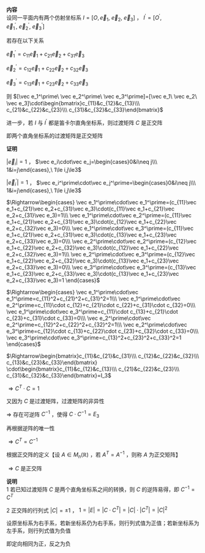 **内容**  
设同一平面内有两个仿射坐标系 $I=[O,\vec e_1,\ \vec e_2,\ \vec e_3]$ ， $I^\prime=[O^\prime,\vec e_1^\prime,\ \vec e_2^\prime,\ \vec e_3^\prime]$  
  
若存在以下关系  
  
$\vec e_1^\prime=c_{11}\vec e_1+c_{21}\vec e_2+c_{31}\vec e_3$  
  
$\vec e_2^\prime=c_{12}\vec e_1+c_{22}\vec e_2+c_{32}\vec e_3$  
  
$\vec e_3^\prime=c_{13}\vec e_1+c_{23}\vec e_2+c_{33}\vec e_3$  
  
则 $[\vec e_1^\prime\ \vec e_2^\prime\ \vec e_3^\prime]=[\vec e_1\ \vec e_2\ \vec e_3]\cdot\begin{bmatrix}c_{11}&c_{12}&c_{13}\\\ c_{21}&c_{22}&c_{23}\\\ c_{31}&c_{32}&c_{33}\end{bmatrix}$  
  
进一步，若 $I$ 与 $I^\prime$ 都是笛卡尔直角坐标系，则过渡矩阵 $C$ 是正交阵  
  
即两个直角坐标系的过渡矩阵是正交矩阵  
  
**证明**  
  
$|\vec e_i|=1$ ， $\vec e_i\cdot\vec e_j=\begin{cases}0&i\neq j\\\ 1&i=j\end{cases},\ 1\le i,j\le3$  
  
$|\vec e_i^\prime|=1$ ， $\vec e_i^\prime\cdot\vec e_j^\prime=\begin{cases}0&i\neq j\\\ 1&i=j\end{cases},\ 1\le i,j\le3$  
  
$\Rightarrow\begin{cases}  
\vec e_1^\prime\cdot\vec e_1^\prime=(c_{11}\vec e_1+c_{21}\vec e_2+c_{31}\vec e_3)\cdot(c_{11}\vec e_1+c_{21}\vec e_2+c_{31}\vec e_3)=1\\\  
\vec e_1^\prime\cdot\vec e_2^\prime=(c_{11}\vec e_1+c_{21}\vec e_2+c_{31}\vec e_3)\cdot(c_{12}\vec e_1+c_{22}\vec e_2+c_{32}\vec e_3)=0\\\  
\vec e_1^\prime\cdot\vec e_3^\prime=(c_{11}\vec e_1+c_{21}\vec e_2+c_{31}\vec e_3)\cdot(c_{13}\vec e_1+c_{23}\vec e_2+c_{33}\vec e_3)=0\\\  
\vec e_2^\prime\cdot\vec e_2^\prime=(c_{12}\vec e_1+c_{22}\vec e_2+c_{32}\vec e_3)\cdot(c_{12}\vec e_1+c_{22}\vec e_2+c_{32}\vec e_3)=1\\\  
\vec e_2^\prime\cdot\vec e_3^\prime=(c_{12}\vec e_1+c_{22}\vec e_2+c_{32}\vec e_3)\cdot(c_{13}\vec e_1+c_{23}\vec e_2+c_{33}\vec e_3)=0\\\  
\vec e_3^\prime\cdot\vec e_3^\prime=(c_{13}\vec e_1+c_{23}\vec e_2+c_{33}\vec e_3)\cdot(c_{13}\vec e_1+c_{23}\vec e_2+c_{33}\vec e_3)=1  
\end{cases}$  
  
$\Rightarrow\begin{cases}  
\vec e_1^\prime\cdot\vec e_1^\prime=c_{11}^2+c_{21}^2+c_{31}^2=1\\\  
\vec e_1^\prime\cdot\vec e_2^\prime=c_{11}\cdot c_{12}+c_{21}\cdot c_{22}+c_{31}\cdot c_{32}=0\\\  
\vec e_1^\prime\cdot\vec e_3^\prime=c_{11}\cdot c_{13}+c_{21}\cdot c_{23}+c_{31}\cdot c_{33}=0\\\  
\vec e_2^\prime\cdot\vec e_2^\prime=c_{12}^2+c_{22}^2+c_{32}^2=1\\\  
\vec e_2^\prime\cdot\vec e_3^\prime=c_{12}\cdot c_{13}+c_{22}\cdot c_{23}+c_{32}\cdot c_{33}=0\\\  
\vec e_3^\prime\cdot\vec e_3^\prime=c_{13}^2+c_{23}^2+c_{33}^2=1  
\end{cases}$  
  
$\Rightarrow\begin{bmatrix}c_{11}&c_{21}&c_{31}\\\ c_{12}&c_{22}&c_{32}\\\ c_{13}&c_{23}&c_{33}\end{bmatrix}  
\cdot\begin{bmatrix}c_{11}&c_{12}&c_{13}\\\ c_{21}&c_{22}&c_{23}\\\ c_{31}&c_{32}&c_{33}\end{bmatrix}=I_3$  
  
$\Rightarrow C^T\cdot C=1$  
  
又因为 $C$ 是过渡矩阵，过渡矩阵的非异性  
  
$\Rightarrow$ 存在可逆阵 $C^{-1}$ ，使得 $C\cdot C^{-1}=E_3$  
  
再根据逆阵的唯一性  
  
$\Rightarrow C^T=C^{-1}$  
  
根据正交阵的定义【设 $A\in M_n(\mathbb{R})$ ，若 $A^T=A^{-1}$ ，则称 $A$ 为正交矩阵】  
  
$\Rightarrow C$ 是正交阵  
  
**说明**  
1 若已知过渡矩阵 $C$ 是两个直角坐标系之间的转换，则 $C$ 的逆阵易得，即 $C^{-1}=C^T$  
  
2 正交阵的行列式 $|C|=\pm1$ ， $1=|E|=|C\cdot C^T|=|C|\cdot|C^T|=|C|^2$  
  
设原坐标系为右手系，若新坐标系仍为右手系，则行列式值为正值；若新坐标系为左手系，则行列式值为负值  
  
即定向相同为正，反之为负  
